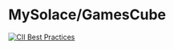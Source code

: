 MySolace/GamesCube
========

[![CII Best Practices](https://bestpractices.coreinfrastructure.org/projects/1428/badge)](https://bestpractices.coreinfrastructure.org/projects/1428)
